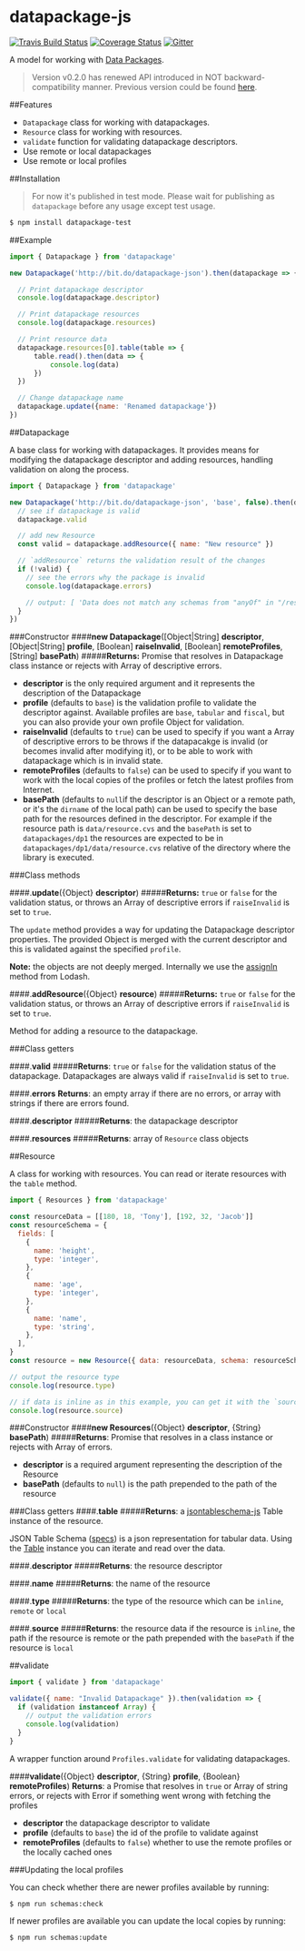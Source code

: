 # datapackage-js

[![Travis Build Status](https://travis-ci.org/frictionlessdata/datapackage-js.svg?branch=master)](https://travis-ci.org/frictionlessdata/datapackage-js)
[![Coverage Status](https://coveralls.io/repos/github/frictionlessdata/datapackage-js/badge.svg?branch=master)](https://coveralls.io/github/frictionlessdata/datapackage-js?branch=master)
[![Gitter](https://img.shields.io/gitter/room/frictionlessdata/chat.svg)](https://gitter.im/frictionlessdata/chat)

A model for working with [Data Packages].

> Version v0.2.0 has renewed API introduced in NOT backward-compatibility manner. Previous version could be found [here](https://github.com/frictionlessdata/datapackage-js/tree/2bcf8e516fb1d871bd6b155962871f5cfd563c52).


##Features

 - `Datapackage` class for working with datapackages.
 - `Resource` class for working with resources.
 - `validate` function for validating datapackage descriptors.
 - Use remote or local datapackages
 - Use remote or local profiles


##Installation

> For now it's published in test mode. Please wait for publishing as `datapackage` before any usage except test usage.


```bash
$ npm install datapackage-test
```

##Example

```javascript
import { Datapackage } from 'datapackage'

new Datapackage('http://bit.do/datapackage-json').then(datapackage => {

  // Print datapackage descriptor
  console.log(datapackage.descriptor)

  // Print datapackage resources
  console.log(datapackage.resources)

  // Print resource data
  datapackage.resources[0].table(table => {
      table.read().then(data => {
          console.log(data)
      })
  })

  // Change datapackage name
  datapackage.update({name: 'Renamed datapackage'})
})
```

##Datapackage

A base class for working with datapackages. It provides means for modifying the datapackage descriptor and adding resources, handling validation on along the process.

```javascript
import { Datapackage } from 'datapackage'

new Datapackage('http://bit.do/datapackage-json', 'base', false).then(datapackage => {
  // see if datapackage is valid
  datapackage.valid

  // add new Resource
  const valid = datapackage.addResource({ name: "New resource" })

  // `addResource` returns the validation result of the changes
  if (!valid) {
    // see the errors why the package is invalid
    console.log(datapackage.errors)

    // output: [ 'Data does not match any schemas from "anyOf" in "/resources/1" schema path: "/properties/resources/items/anyOf"' ]
  }
})
```

###Constructor
####**new Datapackage**([Object|String] **descriptor**, [Object|String] **profile**, [Boolean] **raiseInvalid**, [Boolean] **remoteProfiles**, [String] **basePath**)
#####**Returns:** Promise that resolves in Datapackage class instance or rejects with Array of descriptive errors.

 - **descriptor** is the only required argument and it represents the description of the Datapackage
 - **profile** (defaults to `base`) is the validation profile to validate the descriptor against. Available profiles are `base`, `tabular` and `fiscal`, but you can also provide your own profile Object for validation.
 - **raiseInvalid** (defaults to `true`) can be used to specify if you want a Array of descriptive errors to be throws if the datapacakge is invalid (or becomes invalid after modifying it), or to be able to work with datapackage which is in invalid state.
 - **remoteProfiles** (defaults to `false`) can be used to specify if you want to work with the local copies of the profiles or fetch the latest profiles from Internet.
 - **basePath** (defaults to `null`if the descriptor is an Object or a remote path, or it's the `dirname` of the local path) can be used to specify the base path for the resources defined in the descriptor. For example if the resource path is `data/resource.cvs` and the `basePath` is set to `datapackages/dp1` the resources are expected to be in `datapackages/dp1/data/resource.cvs` relative of the directory where the library is executed.

###Class methods

####.**update**({Object} **descriptor**)
#####**Returns:**  `true` or `false` for the validation status, or throws an Array of descriptive errors if `raiseInvalid` is set to `true`.

The `update` method provides a way for updating the Datapackage descriptor properties. The provided Object is merged with the current descriptor and this is validated against the specified `profile`.

**Note:** the objects are not deeply merged. Internally we use the [assignIn] method from Lodash.

####.**addResource**({Object} **resource**)
#####**Returns:**  `true` or `false` for the validation status, or throws an Array of descriptive errors if `raiseInvalid` is set to `true`.

Method for adding a resource to the datapackage.

###Class getters

####.**valid**
#####**Returns**: `true` or `false` for the validation status of the datapackage. Datapackages are always valid if `raiseInvalid` is set to `true`.

####.**errors**
**Returns**: an empty array if there are no errors, or array with strings if there are errors found.

####.**descriptor**
#####**Returns**: the datapackage descriptor

####.**resources**
#####**Returns**: array of `Resource` class objects

##Resource

A class for working with resources. You can read or iterate resources with the `table` method.

```javascript
import { Resources } from 'datapackage'

const resourceData = [[180, 18, 'Tony'], [192, 32, 'Jacob']]
const resourceSchema = {
  fields: [
    {
      name: 'height',
      type: 'integer',
    },
    {
      name: 'age',
      type: 'integer',
    },
    {
      name: 'name',
      type: 'string',
    },
  ],
}
const resource = new Resource({ data: resourceData, schema: resourceSchema })

// output the resource type
console.log(resource.type)

// if data is inline as in this example, you can get it with the `source` getter
console.log(resource.source)
```

###Constructor
####**new Resources**({Object} **descriptor**, {String} **basePath**)
#####**Returns**: Promise that resolves in a class instance or rejects with Array of errors.

 - **descriptor** is a required argument representing the description of the Resource
 - **basePath** (defaults to `null`) is the path prepended to the path of the resource

###Class getters
####.**table**
#####**Returns**: a [jsontableschema-js] Table instance of the resource.

JSON Table Schema ([specs](http://specs.frictionlessdata.io/json-table-schema)) is a json representation for tabular data. Using the [Table](https://github.com/frictionlessdata/jsontableschema-js#table) instance you can iterate and read over the data.

####.**descriptor**
#####**Returns**: the resource descriptor

####.**name**
#####**Returns**: the name of the resource

####.**type**
#####**Returns**: the type of the resource which can be `inline`, `remote` or `local`

####.**source**
#####**Returns**: the resource data if the resource is `inline`, the path if the resource is remote or the path prepended with the `basePath` if the resource is `local`

##validate

```javascript
import { validate } from 'datapackage'

validate({ name: "Invalid Datapackage" }).then(validation => {
  if (validation instanceof Array) {
    // output the validation errors
    console.log(validation)
  }
}
```

A wrapper function around `Profiles.validate` for validating datapackages.

####**validate**({Object} **descriptor**, {String} **profile**, {Boolean} **remoteProfiles**)
**Returns**: a Promise that resolves in `true` or Array of string errors, or rejects with Error if something went wrong with fetching the profiles

 - **descriptor** the datapackage descriptor to validate
 - **profile** (defaults to `base`) the id of the profile to validate against
 - **remoteProfiles** (defaults to `false`) whether to use the remote profiles or the locally cached ones


###Updating the local profiles

You can check whether there are newer profiles available by running:

```bash
$ npm run schemas:check
```

If newer profiles are available you can update the local copies by running:

```bash
$ npm run schemas:update
```

[Data Packages]: http://dataprotocols.org/data-packages/
[assignIn]: https://lodash.com/docs/4.17.2#assignIn
[jsontableschema-js]: https://github.com/frictionlessdata/jsontableschema-js
